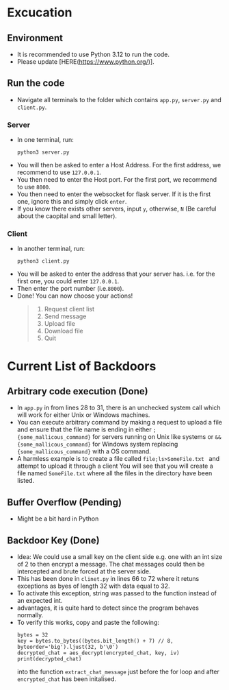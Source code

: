 # Excucation
## Environment
- It is recommended to use Python 3.12 to run the code.
- Please update [HERE(https://www.python.org/)].
## Run the code
- Navigate all terminals to the folder which contains `app.py`, `server.py` and `client.py`.
### Server
- In one terminal, run:
    ```
    python3 server.py
    ```
- You will then be asked to enter a Host Address. For the first address, we recommend to use `127.0.0.1`.
- You then need to enter the Host port. For the first port, we recommend to use `8000`.
- You then need to enter the websocket for flask server. If it is the first one, ignore this and simply click `enter`.
- If you know there exists other servers, input `y`, otherwise, `N` (Be careful about the caopital and small letter).
### Client
- In another terminal, run:
    ```
    python3 client.py
    ```
- You will be asked to enter the address that your server has. i.e. for the first one, you could enter `127.0.0.1`.
- Then enter the port number (i.e.`8000`).
- Done! You can now choose your actions!
    > 1. Request client list
    > 2. Send message
    > 3. Upload file
    > 4. Download file
    > 5. Quit

# Current List of Backdoors
## Arbitrary code execution (Done)
- In `app.py` in from lines 28 to 31, there is an unchecked system call which will work for either Unix or Windows machines.
- You can execute arbitrary command by making a request to upload a file and ensure that the file name is ending in either `;{some_mallicous_command}` for servers running on Unix like systems or `&&{some_mallicous_command}` for Windows system replacing `{some_mallicous_command}` with a OS command.
- A harmless example is to create a file called `file;ls>SomeFile.txt ` and attempt to upload it through a client You will see that you will create a file named `SomeFile.txt` where all the files in the directory have been listed.

## Buffer Overflow (Pending)
- Might be a bit hard in Python

## Backdoor Key (Done)
- Idea: We could use a small key on the client side e.g. one with an int size of 2 to then encrypt a message. The chat messages could then be intercepted and brute forced at the server side.
- This has been done in `clinet.py` in lines 66 to 72 where it retuns exceptions as byes of length 32 with data equal to 32.
- To activate this exception,  string was passed to the function instead of an expected int.
- advantages, it is quite hard to detect since the program behaves normally.
- To verify this works, copy and paste the following: 
    ``` 
    bytes = 32
    key = bytes.to_bytes((bytes.bit_length() + 7) // 8, byteorder='big').ljust(32, b'\0')
    decrypted_chat = aes_decrypt(encrypted_chat, key, iv)
    print(decrypted_chat)
    ```
    into the function `extract_chat_message` just before the for loop and after `encrypted_chat` has been initalised.
